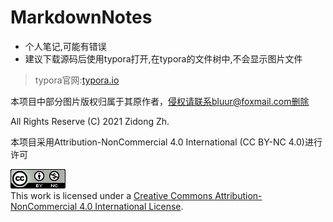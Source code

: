 # MarkdownNotes
+ 个人笔记,可能有错误
+ 建议下载源码后使用typora打开,在typora的文件树中,不会显示图片文件

>   typora官网:[typora.io](https://typora.io)



本项目中部分图片版权归属于其原作者，侵权请联系bluur@foxmail.com删除



All Rights Reserve (C) 2021 Zidong Zh.

本项目采用Attribution-NonCommercial 4.0 International (CC BY-NC 4.0)进行许可

<a rel="license" href="http://creativecommons.org/licenses/by-nc/4.0/"><img alt="Creative Commons License" style="border-width:0" src="image/88x31.png" /></a><br />This work is licensed under a <a rel="license" href="http://creativecommons.org/licenses/by-nc/4.0/">Creative Commons Attribution-NonCommercial 4.0 International License</a>.

